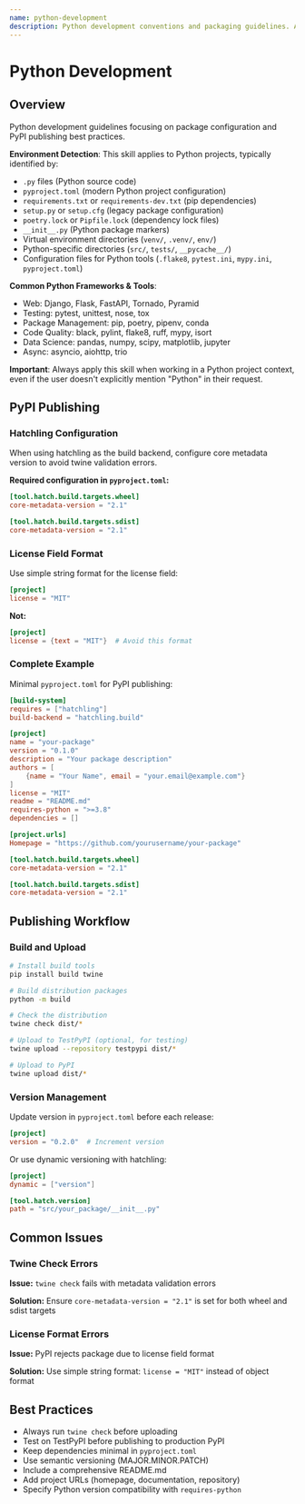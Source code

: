 ```yaml
---
name: python-development
description: Python development conventions and packaging guidelines. Automatically load this skill when working with Python code or Python projects (detected by .py files, pyproject.toml, requirements.txt, setup.py, poetry.lock, Pipfile, or __init__.py), including writing Python scripts, creating packages, publishing to PyPI with hatchling/setuptools/poetry, managing dependencies with pip/poetry/pipenv, working with virtual environments (venv/virtualenv/conda), testing with pytest/unittest, linting with pylint/flake8/ruff, formatting with black/autopep8, type checking with mypy, building web applications with Django/Flask/FastAPI, data science with pandas/numpy, or any Python development work - even if "Python" is not explicitly mentioned in the request. Apply when encountering Python-specific terms like pip, venv, pytest, __init__.py, requirements.txt, or Python package names.
---
```


# Python Development

## Overview

Python development guidelines focusing on package configuration and PyPI publishing best practices.

**Environment Detection**: This skill applies to Python projects, typically identified by:
- `.py` files (Python source code)
- `pyproject.toml` (modern Python project configuration)
- `requirements.txt` or `requirements-dev.txt` (pip dependencies)
- `setup.py` or `setup.cfg` (legacy package configuration)
- `poetry.lock` or `Pipfile.lock` (dependency lock files)
- `__init__.py` (Python package markers)
- Virtual environment directories (`venv/`, `.venv/`, `env/`)
- Python-specific directories (`src/`, `tests/`, `__pycache__/`)
- Configuration files for Python tools (`.flake8`, `pytest.ini`, `mypy.ini`, `pyproject.toml`)

**Common Python Frameworks & Tools**:
- Web: Django, Flask, FastAPI, Tornado, Pyramid
- Testing: pytest, unittest, nose, tox
- Package Management: pip, poetry, pipenv, conda
- Code Quality: black, pylint, flake8, ruff, mypy, isort
- Data Science: pandas, numpy, scipy, matplotlib, jupyter
- Async: asyncio, aiohttp, trio

**Important**: Always apply this skill when working in a Python project context, even if the user doesn't explicitly mention "Python" in their request.

## PyPI Publishing

### Hatchling Configuration

When using hatchling as the build backend, configure core metadata version to avoid twine validation errors.

**Required configuration in `pyproject.toml`:**

```toml
[tool.hatch.build.targets.wheel]
core-metadata-version = "2.1"

[tool.hatch.build.targets.sdist]
core-metadata-version = "2.1"
```

### License Field Format

Use simple string format for the license field:

```toml
[project]
license = "MIT"
```

**Not:**
```toml
[project]
license = {text = "MIT"}  # Avoid this format
```

### Complete Example

Minimal `pyproject.toml` for PyPI publishing:

```toml
[build-system]
requires = ["hatchling"]
build-backend = "hatchling.build"

[project]
name = "your-package"
version = "0.1.0"
description = "Your package description"
authors = [
    {name = "Your Name", email = "your.email@example.com"}
]
license = "MIT"
readme = "README.md"
requires-python = ">=3.8"
dependencies = []

[project.urls]
Homepage = "https://github.com/yourusername/your-package"

[tool.hatch.build.targets.wheel]
core-metadata-version = "2.1"

[tool.hatch.build.targets.sdist]
core-metadata-version = "2.1"
```

## Publishing Workflow

### Build and Upload

```bash
# Install build tools
pip install build twine

# Build distribution packages
python -m build

# Check the distribution
twine check dist/*

# Upload to TestPyPI (optional, for testing)
twine upload --repository testpypi dist/*

# Upload to PyPI
twine upload dist/*
```

### Version Management

Update version in `pyproject.toml` before each release:

```toml
[project]
version = "0.2.0"  # Increment version
```

Or use dynamic versioning with hatchling:

```toml
[project]
dynamic = ["version"]

[tool.hatch.version]
path = "src/your_package/__init__.py"
```

## Common Issues

### Twine Check Errors

**Issue:** `twine check` fails with metadata validation errors

**Solution:** Ensure `core-metadata-version = "2.1"` is set for both wheel and sdist targets

### License Format Errors

**Issue:** PyPI rejects package due to license field format

**Solution:** Use simple string format: `license = "MIT"` instead of object format

## Best Practices

- Always run `twine check` before uploading
- Test on TestPyPI before publishing to production PyPI
- Keep dependencies minimal in `pyproject.toml`
- Use semantic versioning (MAJOR.MINOR.PATCH)
- Include a comprehensive README.md
- Add project URLs (homepage, documentation, repository)
- Specify Python version compatibility with `requires-python`
